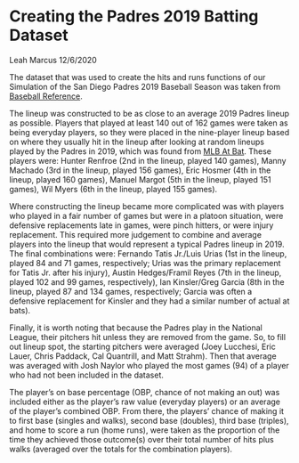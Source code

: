 Creating the Padres 2019 Batting Dataset
================
Leah Marcus
12/6/2020

The dataset that was used to create the hits and runs functions of
our Simulation of the San Diego Padres 2019 Baseball Season was taken
from [Baseball
Reference](https://www.baseball-reference.com/teams/SDP/2019.shtml).

The lineup was constructed to be as close to an average 2019 Padres
lineup as possible. Players that played at least 140 out of 162 games
were taken as being everyday players, so they were placed in the
nine-player lineup based on where they usually hit in the lineup after
looking at random lineups played by the Padres in 2019, which was found
from [MLB At Bat](https://www.mlb.com/padres/scores/2019-08-07). These
players were: Hunter Renfroe (2nd in the lineup, played 140 games),
Manny Machado (3rd in the lineup, played 156 games), Eric Hosmer (4th in
the lineup, played 160 games), Manuel Margot (5th in the lineup, played
151 games), Wil Myers (6th in the lineup, played 155 games).

Where constructing the lineup became more complicated was with
players who played in a fair number of games but were in a platoon
situation, were defensive replacements late in games, were pinch
hitters, or were injury replacement. This required more judgement to
combine and average players into the lineup that would represent a
typical Padres lineup in 2019. The final combinations were: Fernando
Tatis Jr./Luis Urias (1st in the lineup, played 84 and 71 games,
respectively; Urias was the primary replacement for Tatis Jr. after his
injury), Austin Hedges/Framil Reyes (7th in the lineup, played 102 and
99 games, respectively), Ian Kinsler/Greg Garcia (8th in the lineup,
played 87 and 134 games, respectively; Garcia was often a defensive
replacement for Kinsler and they had a similar number of actual at bats).

Finally, it is worth noting that because the Padres play in the
National League, their pitchers hit unless they are removed from the
game. So, to fill out lineup spot, the starting pitchers were averaged
(Joey Lucchesi, Eric Lauer, Chris Paddack, Cal Quantrill, and Matt
Strahm). Then that average was averaged with Josh Naylor who played the
most games (94) of a player who had not been included in the dataset.

The player’s on base percentage (OBP, chance of not making an out)
was included either as the player’s raw value (everyday players) or an
average of the player’s combined OBP. From there, the players’ chance of
making it to first base (singles and walks), second base (doubles),
third base (triples), and home to score a run (home runs), were taken as
the proportion of the time they achieved those outcome(s) over their
total number of hits plus walks (averaged over the totals for the
combination players).
